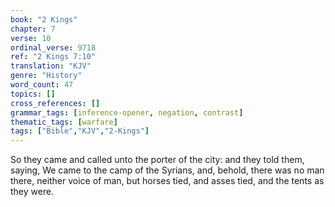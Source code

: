 ```yaml
---
book: "2 Kings"
chapter: 7
verse: 10
ordinal_verse: 9718
ref: "2 Kings 7:10"
translation: "KJV"
genre: "History"
word_count: 47
topics: []
cross_references: []
grammar_tags: [inference-opener, negation, contrast]
thematic_tags: [warfare]
tags: ["Bible","KJV","2-Kings"]
---
```

So they came and called unto the porter of the city: and they told them, saying, We came to the camp of the Syrians, and, behold, there was no man there, neither voice of man, but horses tied, and asses tied, and the tents as they were.
